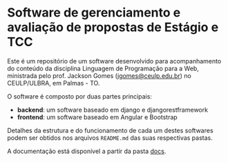 # Software de gerenciamento e avaliação de propostas de Estágio e TCC

Este é um repositório de um software desenvolvido para acompanhamento do conteúdo da disciplina Linguagem de Programação para a Web, ministrada pelo prof. Jackson Gomes (jgomes@ceulp.edu.br) no CEULP/ULBRA, em Palmas - TO.

O software é composto por duas partes principais:

* **backend**: um software baseado em django e djangorestframework
* **frontend**: um software baseado em Angular e Bootstrap

Detalhes da estrutura e do funcionamento de cada um destes softwares podem ser obtidos nos arquivos `README.md` das suas respectivas pastas.

A documentação está disponível a partir da pasta [docs](docs/readme.md).
